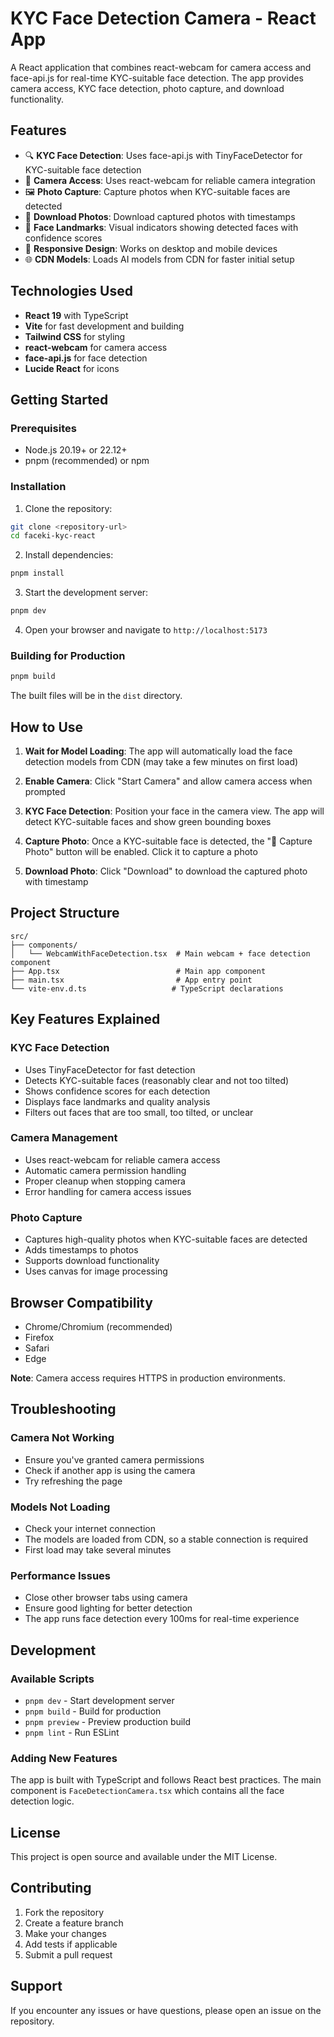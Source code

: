 # KYC Face Detection Camera - React App

A React application that combines react-webcam for camera access and face-api.js for real-time KYC-suitable face detection. The app provides camera access, KYC face detection, photo capture, and download functionality.

## Features

- 🔍 **KYC Face Detection**: Uses face-api.js with TinyFaceDetector for KYC-suitable face detection
- 📸 **Camera Access**: Uses react-webcam for reliable camera integration
- 🖼️ **Photo Capture**: Capture photos when KYC-suitable faces are detected
- 💾 **Download Photos**: Download captured photos with timestamps
- 🎯 **Face Landmarks**: Visual indicators showing detected faces with confidence scores
- 📱 **Responsive Design**: Works on desktop and mobile devices
- 🌐 **CDN Models**: Loads AI models from CDN for faster initial setup

## Technologies Used

- **React 19** with TypeScript
- **Vite** for fast development and building
- **Tailwind CSS** for styling
- **react-webcam** for camera access
- **face-api.js** for face detection
- **Lucide React** for icons

## Getting Started

### Prerequisites

- Node.js 20.19+ or 22.12+
- pnpm (recommended) or npm

### Installation

1. Clone the repository:
```bash
git clone <repository-url>
cd faceki-kyc-react
```

2. Install dependencies:
```bash
pnpm install
```

3. Start the development server:
```bash
pnpm dev
```

4. Open your browser and navigate to `http://localhost:5173`

### Building for Production

```bash
pnpm build
```

The built files will be in the `dist` directory.

## How to Use

1. **Wait for Model Loading**: The app will automatically load the face detection models from CDN (may take a few minutes on first load)

2. **Enable Camera**: Click "Start Camera" and allow camera access when prompted

3. **KYC Face Detection**: Position your face in the camera view. The app will detect KYC-suitable faces and show green bounding boxes

4. **Capture Photo**: Once a KYC-suitable face is detected, the "📸 Capture Photo" button will be enabled. Click it to capture a photo

5. **Download Photo**: Click "Download" to download the captured photo with timestamp

## Project Structure

```
src/
├── components/
│   └── WebcamWithFaceDetection.tsx  # Main webcam + face detection component
├── App.tsx                          # Main app component
├── main.tsx                         # App entry point
└── vite-env.d.ts                   # TypeScript declarations
```

## Key Features Explained

### KYC Face Detection
- Uses TinyFaceDetector for fast detection
- Detects KYC-suitable faces (reasonably clear and not too tilted)
- Shows confidence scores for each detection
- Displays face landmarks and quality analysis
- Filters out faces that are too small, too tilted, or unclear

### Camera Management
- Uses react-webcam for reliable camera access
- Automatic camera permission handling
- Proper cleanup when stopping camera
- Error handling for camera access issues

### Photo Capture
- Captures high-quality photos when KYC-suitable faces are detected
- Adds timestamps to photos
- Supports download functionality
- Uses canvas for image processing

## Browser Compatibility

- Chrome/Chromium (recommended)
- Firefox
- Safari
- Edge

**Note**: Camera access requires HTTPS in production environments.

## Troubleshooting

### Camera Not Working
- Ensure you've granted camera permissions
- Check if another app is using the camera
- Try refreshing the page

### Models Not Loading
- Check your internet connection
- The models are loaded from CDN, so a stable connection is required
- First load may take several minutes

### Performance Issues
- Close other browser tabs using camera
- Ensure good lighting for better detection
- The app runs face detection every 100ms for real-time experience

## Development

### Available Scripts

- `pnpm dev` - Start development server
- `pnpm build` - Build for production
- `pnpm preview` - Preview production build
- `pnpm lint` - Run ESLint

### Adding New Features

The app is built with TypeScript and follows React best practices. The main component is `FaceDetectionCamera.tsx` which contains all the face detection logic.

## License

This project is open source and available under the MIT License.

## Contributing

1. Fork the repository
2. Create a feature branch
3. Make your changes
4. Add tests if applicable
5. Submit a pull request

## Support

If you encounter any issues or have questions, please open an issue on the repository.
